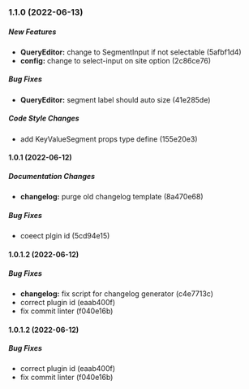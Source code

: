 ### 1.1.0 (2022-06-13)

##### New Features

* **QueryEditor:**  change to SegmentInput if not selectable (5afbf1d4)
* **config:**  change to select-input on site option (2c86ce76)

##### Bug Fixes

* **QueryEditor:**  segment label should auto size (41e285de)

##### Code Style Changes

*  add KeyValueSegment props type define (155e20e3)

#### 1.0.1 (2022-06-12)

##### Documentation Changes

* **changelog:**  purge old changelog template (8a470e68)

##### Bug Fixes

*  coeect plgin id (5cd94e15)

#### 1.0.1.2 (2022-06-12)

##### Bug Fixes

* **changelog:**  fix script for changelog generator (c4e7713c)
*  correct plugin id (eaab400f)
*  fix commit linter (f040e16b)

#### 1.0.1.2 (2022-06-12)

##### Bug Fixes

*  correct plugin id (eaab400f)
*  fix commit linter (f040e16b)

